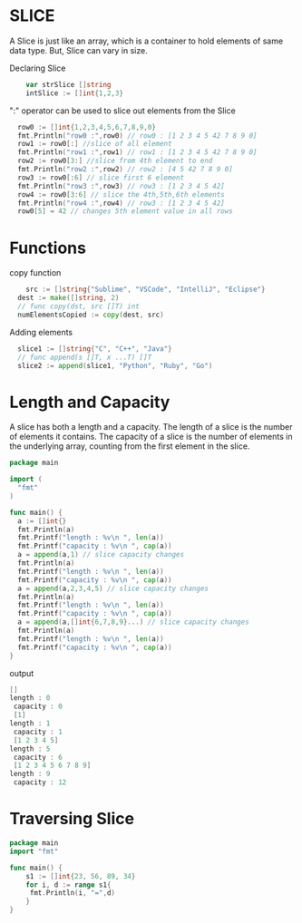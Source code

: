 # SLICE

A Slice is just like an array, which is a container to hold elements of same data type. But, Slice can vary in size.

Declaring Slice
```go
    var strSlice []string
    intSlice := []int{1,2,3}
```

":" operator can be used to slice out elements from the Slice
```go
  row0 := []int{1,2,3,4,5,6,7,8,9,0}
  fmt.Println("row0 :",row0) // row0 : [1 2 3 4 5 42 7 8 9 0]
  row1 := row0[:] //slice of all element
  fmt.Println("row1 :",row1) // row1 : [1 2 3 4 5 42 7 8 9 0]
  row2 := row0[3:] //slice from 4th element to end
  fmt.Println("row2 :",row2) // row2 : [4 5 42 7 8 9 0]
  row3 := row0[:6] // slice first 6 element
  fmt.Println("row3 :",row3) // row3 : [1 2 3 4 5 42]
  row4 := row0[3:6] // slice the 4th,5th,6th elements
  fmt.Println("row4 :",row4) // row3 : [1 2 3 4 5 42]
  row0[5] = 42 // changes 5th element value in all rows
```

# Functions
copy function
```go
	src := []string{"Sublime", "VSCode", "IntelliJ", "Eclipse"}
  dest := make([]string, 2)
  // func copy(dst, src []T) int
  numElementsCopied := copy(dest, src)
```

Adding elements
```go
  slice1 := []string{"C", "C++", "Java"}
  // func append(s []T, x ...T) []T
  slice2 := append(slice1, "Python", "Ruby", "Go")
```  

# Length and Capacity
A slice has both a length and a capacity. The length of a slice is the number of elements it contains. The capacity of a slice is the number of elements in the underlying array, counting from the first element in the slice.
```go
package main

import (
  "fmt"
)

func main() {
  a := []int{}
  fmt.Println(a)
  fmt.Printf("length : %v\n ", len(a))
  fmt.Printf("capacity : %v\n ", cap(a))
  a = append(a,1) // slice capacity changes
  fmt.Println(a)
  fmt.Printf("length : %v\n ", len(a))
  fmt.Printf("capacity : %v\n ", cap(a))
  a = append(a,2,3,4,5) // slice capacity changes
  fmt.Println(a)
  fmt.Printf("length : %v\n ", len(a))
  fmt.Printf("capacity : %v\n ", cap(a))
  a = append(a,[]int{6,7,8,9}...) // slice capacity changes 
  fmt.Println(a)
  fmt.Printf("length : %v\n ", len(a))
  fmt.Printf("capacity : %v\n ", cap(a))
}
```

output 
```go
[]
length : 0
 capacity : 0
 [1]
length : 1
 capacity : 1
 [1 2 3 4 5]
length : 5
 capacity : 6
 [1 2 3 4 5 6 7 8 9]
length : 9
 capacity : 12
```

# Traversing Slice
```go
package main 
import "fmt"

func main() { 
    s1 := []int{23, 56, 89, 34} 
    for i, d := range s1{
     fmt.Println(i, "=",d) 
    }
} 
```